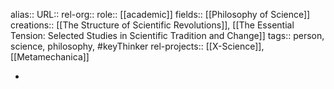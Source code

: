 alias::
URL::
rel-org::
role:: [[academic]] 
fields:: [[Philosophy of Science]] 
creations:: [[The Structure of Scientific Revolutions]], [[The Essential Tension: Selected Studies in Scientific Tradition and Change]] 
tags:: person, science, philosophy, #keyThinker 
rel-projects:: [[X-Science]], [[Metamechanica]] 

-